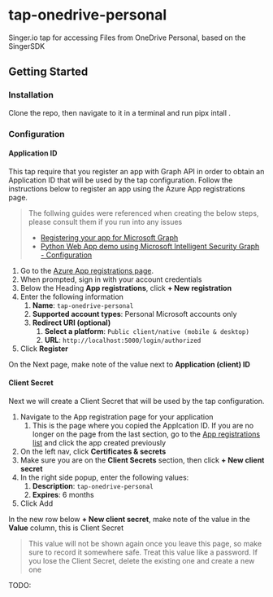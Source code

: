 # tap-onedrive-personal
Singer.io tap for accessing Files from OneDrive Personal, based on the SingerSDK

## Getting Started

### Installation

Clone the repo, then navigate to it in a terminal and run pipx intall .

### Configuration

#### Application ID

This tap require that you register an app with Graph API in order to obtain an Application ID that will be used by the tap configuration.
Follow the instructions below to register an app using the Azure App registrations page.

> The follwing guides were referenced when creating the below steps, please consult them if you run into any issues
> * [Registering your app for Microsoft Graph](https://docs.microsoft.com/en-us/onedrive/developer/rest-api/getting-started/app-registration?view=odsp-graph-online)
> * [Python Web App demo using Microsoft Intelligent Security Graph - Configuration](https://github.com/microsoftgraph/python-security-rest-sample#configuration)

1. Go to the [Azure App registrations page](https://aka.ms/AppRegistrations/).
1. When prompted, sign in with your account credentials
1. Below the Heading **App registrations**, click **+ New registration**
1. Enter the following information
    1. **Name**: `tap-onedrive-personal`
    1. **Supported account types**:	Personal Microsoft accounts only
    1. **Redirect URI (optional)**
        1. **Select a platform**: `Public client/native (mobile & desktop)`
        1. **URL**: `http://localhost:5000/login/authorized`
1. Click **Register**

On the Next page, make note of the value next to **Application (client) ID**

#### Client Secret

Next we will create a Client Secret that will be used by the tap configuration.

1. Navigate to the App registration page for your application
    1. This is the page where you copied the Applcation ID. If you are no longer on the page from the last section, go to the [App registrations list](https://portal.azure.com/#view/Microsoft_AAD_RegisteredApps/ApplicationsListBlade) and click the app created previously
1. On the left nav, click **Certificates & secrets**
1. Make sure you are on the **Client Secrets** section, then click **+ New client secret**
1. In the right side popup, enter the following values:
    1. **Description**: `tap-onedrive-personal`
    1. **Expires**: 6 months
1. Click Add

In the new row below **+ New client secret**,  make note of the value in the **Value** column, this is Client Secret

> This value will not be shown again once you leave this page, so make sure to record it somewhere safe.  Treat this value like a password.
> If you lose the Client Secret, delete the existing one and create a new one

TODO:
